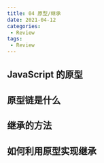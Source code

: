 ```yaml
---
title: 04 原型/继承
date: 2021-04-12
categories:
 - Review
tags:
 - Review
---
```


## JavaScript 的原型

## 原型链是什么

## 继承的方法

## 如何利用原型实现继承
